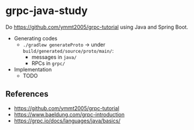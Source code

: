 # grpc-java-study

Do https://github.com/ymmt2005/grpc-tutorial using Java and Spring Boot.

- Generating codes
    - `./gradlew generateProto` -> under `build/generated/source/proto/main/`:
        - messages in `java/`
        - RPCs in `grpc/`
- Implementation
    - TODO

## References

- https://github.com/ymmt2005/grpc-tutorial
- https://www.baeldung.com/grpc-introduction
- https://grpc.io/docs/languages/java/basics/
